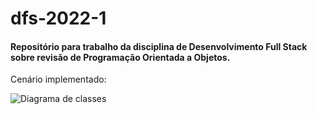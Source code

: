 # dfs-2022-1

#### Repositório para trabalho da disciplina de Desenvolvimento Full Stack sobre revisão de Programação Orientada a Objetos.



Cenário implementado:


![Diagrama de classes](https://user-images.githubusercontent.com/26170686/179402413-7c40cd08-d2e2-4ac0-b157-af85dd4a94b8.png)




